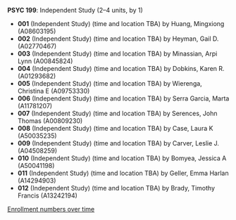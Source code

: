 **PSYC 199**: Independent Study (2–4 units, by 1)

- **001** (Independent Study) (time and location TBA) by Huang, Mingxiong (A08603195)
- **002** (Independent Study) (time and location TBA) by Heyman, Gail D. (A02770467)
- **003** (Independent Study) (time and location TBA) by Minassian, Arpi Lynn (A00845824)
- **004** (Independent Study) (time and location TBA) by Dobkins, Karen R. (A01293682)
- **005** (Independent Study) (time and location TBA) by Wierenga, Christina E (A09753330)
- **006** (Independent Study) (time and location TBA) by Serra Garcia, Marta (A11781207)
- **007** (Independent Study) (time and location TBA) by Serences, John Thomas (A00809230)
- **008** (Independent Study) (time and location TBA) by Case, Laura K (A50035235)
- **009** (Independent Study) (time and location TBA) by Carver, Leslie J. (A04508259)
- **010** (Independent Study) (time and location TBA) by Bomyea, Jessica A (A50041198)
- **011** (Independent Study) (time and location TBA) by Geller, Emma Harlan (A14294903)
- **012** (Independent Study) (time and location TBA) by Brady, Timothy Francis (A13242194)

[Enrollment numbers over time](./PSYC199.tsv)
